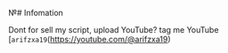 №# Infomation 

Dont for sell my script, upload YouTube? tag me YouTube [`arifzxa19`(https://youtube.com/@arifzxa19)
